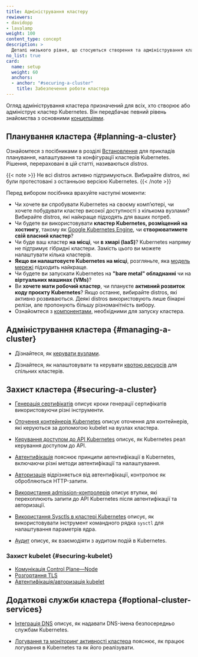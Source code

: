 ```yaml
---
title: Адміністрування кластеру
rewiewers:
- davidopp
- lavalamp
weight: 100
content_type: concept
description: >
  Деталі низького рівня, що стосуються створення та адміністрування кластера Kubernetes.
no_list: true
card:
  name: setup
  weight: 60
  anchors:
  - anchor: "#securing-a-cluster"
    title: Забезпечення роботи кластера
---
```


<!-- overview -->

Огляд адміністрування кластера призначений для всіх, хто створює або адмініструє кластер Kubernetes. Він передбачає певний рівень знайомства з основними [концепціями](/docs/concepts/).

<!-- body -->

## Планування кластера {#planning-a-cluster}

Ознайомтеся з посібниками в розділі [Встановлення](/docs/setup/) для прикладів планування, налаштування та конфігурації кластерів Kubernetes. Рішення, перераховані в цій статті, називаються *distros*.

{{< note  >}}
Не всі distros активно підтримуються. Вибирайте distros, які були протестовані з останньою версією Kubernetes.
{{< /note >}}

Перед вибором посібника врахуйте наступні моменти:

* Чи хочете ви спробувати Kubernetes на своєму компʼютері, чи хочете побудувати кластер високої доступності з кількома вузлами? Вибирайте distros, які найкраще підходять для ваших потреб.
* Чи будете ви використовувати **кластер Kubernetes, розміщений на хостингу**, такому як [Google Kubernetes Engine](https://cloud.google.com/kubernetes-engine/), чи **створюватимете свій власний кластер**?
* Чи буде ваш кластер **на місці**, чи **в хмарі (IaaS)**? Kubernetes напряму не підтримує гібридні кластери. Замість цього ви можете налаштувати кілька кластерів.
* **Якщо ви налаштовуєте Kubernetes на місці**, розгляньте, яка [модель мережі](/docs/concepts/cluster-administration/networking/) підходить найкраще.
* Чи будете ви запускати Kubernetes на **"bare metal" обладнанні** чи на **віртуальних машинах (VMs)**?
* Ви **хочете мати робочий кластер**, чи плануєте **активний розвиток коду проєкту Kubernetes**? Якщо останнє, вибирайте distros, які активно розвиваються. Деякі distros використовують лише бінарні релізи, але пропонують більшу різноманітність вибору.
* Ознайомтеся з [компонентами](/docs/concepts/overview/components/), необхідними для запуску кластера.

## Адміністрування кластера {#managing-a-cluster}

* Дізнайтеся, як [керувати вузлами](/docs/concepts/architecture/nodes/).

* Дізнайтеся, як налаштовувати та керувати [квотою ресурсів](/docs/concepts/policy/resource-quotas/) для спільних кластерів.

## Захист кластера {#securing-a-cluster}

* [Генерація сертифікатів](/docs/tasks/administer-cluster/certificates/) описує кроки генерації сертифікатів використовуючи різні інструменти.

* [Оточення контейнерів Kubernetes](/docs/concepts/container-environment/) описує оточення для контейнерів, які керуються за допомогою kubelet на вузлах кластера.

* [Керування доступом до API Kubernetes](/docs/concepts/security/controlling-access/) описує, як Kubernetes реал керування доступом до API.

* [Автентифікація](/docs/reference/access-authn-authz/authentication/) пояснює принципи автентифікації в Kubernetes, включаючи різні методи автентифікації та налаштування.

* [Авторизація](/docs/reference/access-authn-authz/authorization/) відрізняється від автентифікації, контролює як обробляються HTTP-запити.

* [Використання admission-контролерів](/docs/reference/access-authn-authz/admission-controllers/) описує втулки, які перехоплюють запити до API Kubernetes після автентифікації та авторизації.

* [Використання Sysctls в кластері Kubernetes](/docs/tasks/administer-cluster/sysctl-cluster/) описує, як використовувати інструмент командного рядка `sysctl` для налаштування параметрів ядра.

* [Аудит](/docs/tasks/debug-cluster/audit/) описує, як взаємодіяти з аудитом подій в Kubernetes.

### Захист kubelеt {#securing-kubelet}

* [Комунікація Control Plane—Node](/docs/concepts/architecture/control-plane-node-communication/)
* [Розгортання TLS](/docs/reference/access-authn-authz/kubelet-tls-bootstrapping/)
* [Автентифікація/авторизація kubelet](/docs/reference/access-authn-authz/kubelet-authn-authz/)

## Додаткові служби кластера {#optional-cluster-services}

* [Інтеграція DNS](/docs/concepts/services-networking/dns-pod-service/) описує, як надавати DNS-імена безпосередньо службам Kubernetes.

* [Логування та моніторинг активності кластера](/docs/concepts/cluster-administration/logging/) пояснює, як працює логування в Kubernetes та як його реалізувати.
